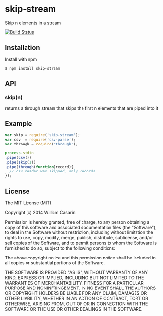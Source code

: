 
# skip-stream

  Skip n elements in a stream

  [![Build Status](https://travis-ci.org/jb55/skip-stream.png)](https://travis-ci.org/jb55/skip-stream)

## Installation

  Install with npm

    $ npm install skip-stream

## API

### skip(n)

returns a through stream that skips the first n elements that are
piped into it

## Example

```js
var skip = require('skip-stream');
var csv  = require('csv-parse');
var through = require('through');

process.stdin
.pipe(csv())
.pipe(skip(1))
.pipe(through(function(record){
  // csv header was skipped, only records
});
```

## License

  The MIT License (MIT)

  Copyright (c) 2014 William Casarin

  Permission is hereby granted, free of charge, to any person obtaining a copy
  of this software and associated documentation files (the "Software"), to deal
  in the Software without restriction, including without limitation the rights
  to use, copy, modify, merge, publish, distribute, sublicense, and/or sell
  copies of the Software, and to permit persons to whom the Software is
  furnished to do so, subject to the following conditions:

  The above copyright notice and this permission notice shall be included in
  all copies or substantial portions of the Software.

  THE SOFTWARE IS PROVIDED "AS IS", WITHOUT WARRANTY OF ANY KIND, EXPRESS OR
  IMPLIED, INCLUDING BUT NOT LIMITED TO THE WARRANTIES OF MERCHANTABILITY,
  FITNESS FOR A PARTICULAR PURPOSE AND NONINFRINGEMENT. IN NO EVENT SHALL THE
  AUTHORS OR COPYRIGHT HOLDERS BE LIABLE FOR ANY CLAIM, DAMAGES OR OTHER
  LIABILITY, WHETHER IN AN ACTION OF CONTRACT, TORT OR OTHERWISE, ARISING FROM,
  OUT OF OR IN CONNECTION WITH THE SOFTWARE OR THE USE OR OTHER DEALINGS IN
  THE SOFTWARE.
